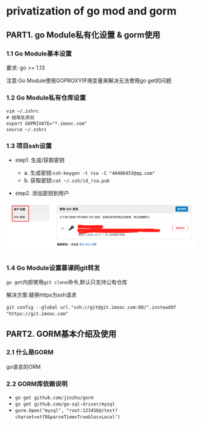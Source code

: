 #  privatization of go mod and gorm

## PART1. go Module私有化设置 & gorm使用

### 1.1 Go Module基本设置

要求: go >= 1.13

注意:Go Module使用GOPROXY环境变量来解决无法使用go get的问题

### 1.2 Go Module私有仓库设置

```
vim ~/.zshrc
# 结尾处添加
export GOPRIVATE="*.imooc.com"
source ~/.zshrc
```

### 1.3 项目ssh设置

- step1. 生成/获取密钥

	- a. 生成密钥:`ssh-keygen -t rsa -C "40486453@qq.com"`
	- b. 获取密钥:`cat ~/.ssh/id_rsa.pub`

- step2. 添加密钥到用户

![用户设置-增加密钥](./img/用户设置-增加密钥.png)

### 1.4 Go Module设置慕课网git转发

`go get`内部使用`git clone`命令,默认只支持公有仓库

解决方案:替换https为ssh请求

`git config --global url."ssh://git@git.imooc.com:80/".insteadOf "https://git.imooc.com"`

## PART2. GORM基本介绍及使用

### 2.1 什么是GORM

go语言的ORM

### 2.2 GORM库依赖说明

- `go get github.com/jinzhu/gorm`
- `go get github.com/go-sql-driver/mysql`
- `gorm.Open("mysql", "root:123456@/test?charset=utf8&parseTime=True&loc=Local")`